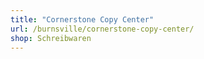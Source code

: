 ```yaml
---
title: "Cornerstone Copy Center"
url: /burnsville/cornerstone-copy-center/
shop: Schreibwaren
---
```

